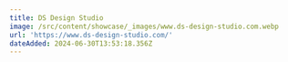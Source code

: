 ```yaml
---
title: DS Design Studio
image: /src/content/showcase/_images/www.ds-design-studio.com.webp
url: 'https://www.ds-design-studio.com/'
dateAdded: 2024-06-30T13:53:18.356Z
---
```


